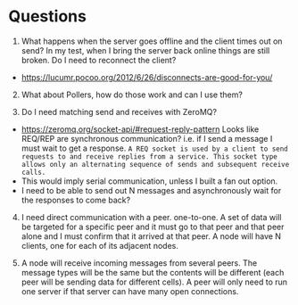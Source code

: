 # Questions
1. What happens when the server goes offline and the client times out on send? In my test, when I bring the server back online things are still broken.  Do I need to reconnect the client?
 - https://lucumr.pocoo.org/2012/6/26/disconnects-are-good-for-you/

2. What about Pollers, how do those work and can I use them?

3. Do I need matching send and receives with ZeroMQ?
- https://zeromq.org/socket-api/#request-reply-pattern Looks like REQ/REP are synchronous communication?  i.e. if I send a message I must wait to get a response.  `A REQ socket is used by a client to send requests to and receive replies from a service. This socket type allows only an alternating sequence of sends and subsequent receive calls.`
- This would imply serial communication, unless I built a fan out option.
- I need to be able to send out N messages and asynchronously wait for the responses to come back?

4. I need direct communication with a peer.  one-to-one.  A set of data will be targeted for a specific peer and it must go to that peer and that peer alone and I must confirm that it arrived at that peer.  A node will have N clients, one for each of its adjacent nodes.

5. A node will receive incoming messages from several peers.  The message types will be the same but the contents will be different (each peer will be sending data for different cells).  A peer will only need to run one server if that server can have many open connections.